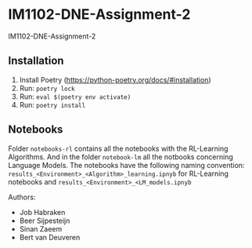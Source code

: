 # IM1102-DNE-Assignment-2
IM1102-DNE-Assignment-2

## Installation
1) Install Poetry (https://python-poetry.org/docs/#installation)
2) Run: `poetry lock`
3) Run: `eval $(poetry env activate)`
4) Run: `poetry install`

## Notebooks

Folder `notebooks-rl` contains all the notebooks with the RL-Learning Algorithms. And in the folder `notebook-lm` all the notbooks concerning Language Models. The notebooks have the following naming convention: `results_<Environment>_<Algorithm>_learning.ipnyb` for RL-Learning notebooks and `results_<Environment>_<LM_models.ipnyb`

Authors:
- Job Habraken
- Beer Sijpesteijn
- Sinan Zaeem
- Bert van Deuveren